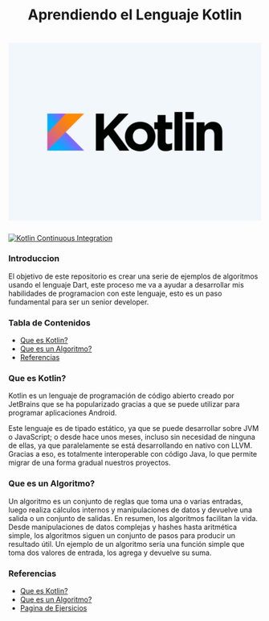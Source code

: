 <h1 align="center">Aprendiendo el Lenguaje Kotlin</h1>

<h1 align="center">
  <img src="https://github.com/Ing-Brayan-Martinez/Kotlin-Algorithm-Example/blob/main/.github/assest/Kotlin.png" alt="Kotlin" width="800"/>
</h1>

[![Kotlin Continuous Integration](https://github.com/Ing-Brayan-Martinez/Kotlin-Algorithm-Example/actions/workflows/maven.yml/badge.svg)](https://github.com/Ing-Brayan-Martinez/Kotlin-Algorithm-Example/actions/workflows/maven.yml)

### Introduccion

El objetivo de este repositorio es crear una serie de ejemplos de algoritmos usando el lenguaje
Dart, este proceso me va a ayudar a desarrollar mis habilidades de programacion con este lenguaje,
esto es un paso fundamental para ser un senior developer.

### Tabla de Contenidos

- [Que es Kotlin?](#que-es-kotlin)
- [Que es un Algoritmo?](#que-es-un-algoritmo)
- [Referencias](#referencias)

### Que es Kotlin?

Kotlin es un lenguaje de programación de código abierto creado por JetBrains que se ha popularizado
gracias a que se puede utilizar para programar aplicaciones Android.

Este lenguaje es de tipado estático, ya que se puede desarrollar sobre JVM o JavaScript; o desde
hace unos meses, incluso sin necesidad de ninguna de ellas, ya que paralelamente se está
desarrollando en nativo con LLVM. Gracias a eso, es totalmente interoperable con código Java, lo
que permite migrar de una forma gradual nuestros proyectos.

### Que es un Algoritmo?

Un algoritmo es un conjunto de reglas que toma una o varias entradas, luego realiza cálculos
internos y manipulaciones de datos y devuelve una salida o un conjunto de salidas. En resumen, los
algoritmos facilitan la vida. Desde manipulaciones de datos complejas y hashes hasta aritmética
simple, los algoritmos siguen un conjunto de pasos para producir un resultado útil. Un ejemplo de
un algoritmo sería una función simple que toma dos valores de entrada, los agrega y devuelve su
suma.

### Referencias

- [Que es Kotlin?](https://www.plainconcepts.com/es/kotlin-android/)
- [Que es un Algoritmo?](https://the-algorithms.com/es#about)
- [Pagina de Ejersicios](https://the-algorithms.com/es)